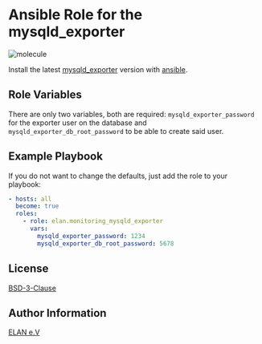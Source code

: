 # Ansible Role for the mysqld_exporter

![molecule](https://github.com/elan-ev/monitoring_mysqld_exporter/actions/workflows/molecule.yml/badge.svg)

Install the latest [mysqld_exporter](https://github.com/prometheus/mysqld_exporter) version with [ansible](https://docs.ansible.com/).

## Role Variables

There are only two variables, both are required: `mysqld_exporter_password` for the
exporter user on the database and `mysqld_exporter_db_root_password` to be able to create said user.

## Example Playbook

If you do not want to change the defaults, just add the role to your playbook:

```yaml
- hosts: all
  become: true
  roles:
    - role: elan.monitoring_mysqld_exporter
      vars:
        mysqld_exporter_password: 1234
        mysqld_exporter_db_root_password: 5678
```

## License

[BSD-3-Clause](LICENSE)

## Author Information

[ELAN e.V](https://elan-ev.de/)
